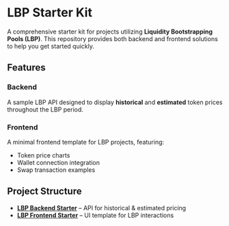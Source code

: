 # LBP Starter Kit

A comprehensive starter kit for projects utilizing **Liquidity Bootstrapping Pools (LBP)**. This repository provides both backend and frontend solutions to help you get started quickly.

## Features

### Backend

A sample LBP API designed to display **historical** and **estimated** token prices throughout the LBP period.

### Frontend

A minimal frontend template for LBP projects, featuring:

- Token price charts
- Wallet connection integration
- Swap transaction examples

## Project Structure

- **[LBP Backend Starter](backend/README.md)** – API for historical & estimated pricing
- **[LBP Frontend Starter](frontend/README.md)** – UI template for LBP interactions
